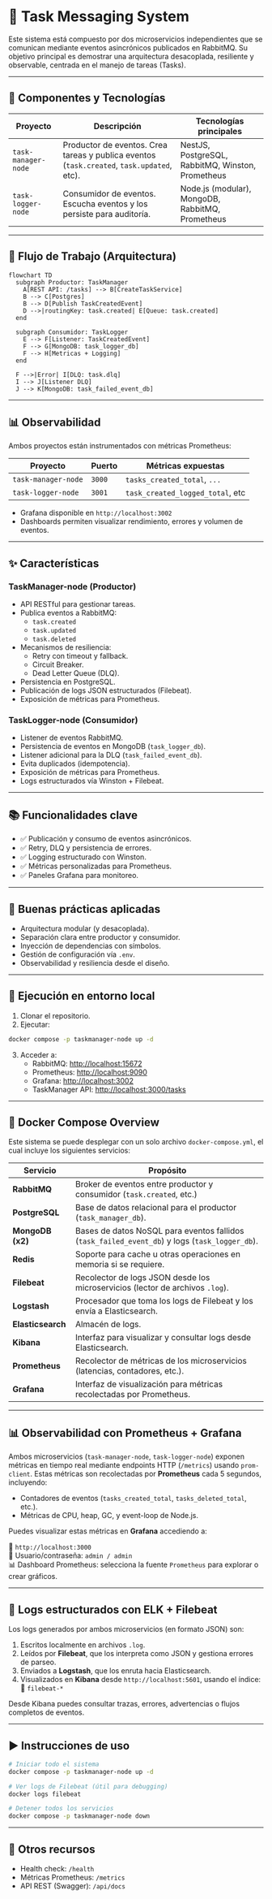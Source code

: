 # 🧩 Task Messaging System

Este sistema está compuesto por dos microservicios independientes que se comunican mediante eventos asincrónicos publicados en RabbitMQ. Su objetivo principal es demostrar una arquitectura desacoplada, resiliente y observable, centrada en el manejo de tareas (Tasks).


---

## 🔧 Componentes y Tecnologías

| Proyecto             | Descripción                                                           | Tecnologías principales                              |
|----------------------|------------------------------------------------------------------------|------------------------------------------------------|
| `task-manager-node`  | Productor de eventos. Crea tareas y publica eventos (`task.created`, `task.updated`, etc).            | NestJS, PostgreSQL, RabbitMQ, Winston, Prometheus    |
| `task-logger-node`   | Consumidor de eventos. Escucha eventos y los persiste para auditoría.          | Node.js (modular), MongoDB, RabbitMQ, Prometheus     |

---

## 🔁 Flujo de Trabajo (Arquitectura)

```mermaid
flowchart TD
  subgraph Productor: TaskManager
    A[REST API: /tasks] --> B[CreateTaskService]
    B --> C[Postgres]
    B --> D[Publish TaskCreatedEvent]
    D -->|routingKey: task.created| E[Queue: task.created]
  end

  subgraph Consumidor: TaskLogger
    E --> F[Listener: TaskCreatedEvent]
    F --> G[MongoDB: task_logger_db]
    F --> H[Metricas + Logging]
  end

  F -->|Error| I[DLQ: task.dlq]
  I --> J[Listener DLQ]
  J --> K[MongoDB: task_failed_event_db]
```

---

## 📊 Observabilidad

Ambos proyectos están instrumentados con métricas Prometheus:

| Proyecto             | Puerto | Métricas expuestas               |
|----------------------|--------|----------------------------------|
| `task-manager-node`  | `3000` | `tasks_created_total`, `...`     |
| `task-logger-node`   | `3001` | `task_created_logged_total`, etc |

- Grafana disponible en `http://localhost:3002`
- Dashboards permiten visualizar rendimiento, errores y volumen de eventos.

---

## ✨ Características

### TaskManager-node (Productor)

- API RESTful para gestionar tareas.
- Publica eventos a RabbitMQ:
  - `task.created`
  - `task.updated`
  - `task.deleted`
- Mecanismos de resiliencia:
  - Retry con timeout y fallback.
  - Circuit Breaker.
  - Dead Letter Queue (DLQ).
- Persistencia en PostgreSQL.
- Publicación de logs JSON estructurados (Filebeat).
- Exposición de métricas para Prometheus.

### TaskLogger-node (Consumidor)

- Listener de eventos RabbitMQ.
- Persistencia de eventos en MongoDB (`task_logger_db`).
- Listener adicional para la DLQ (`task_failed_event_db`).
- Evita duplicados (idempotencia).
- Exposición de métricas para Prometheus.
- Logs estructurados vía Winston + Filebeat.


---

## 📚 Funcionalidades clave

- ✅ Publicación y consumo de eventos asincrónicos.
- ✅ Retry, DLQ y persistencia de errores.
- ✅ Logging estructurado con Winston.
- ✅ Métricas personalizadas para Prometheus.
- ✅ Paneles Grafana para monitoreo.


---

## 🔐 Buenas prácticas aplicadas

- Arquitectura modular (y desacoplada).
- Separación clara entre productor y consumidor.
- Inyección de dependencias con símbolos.
- Gestión de configuración vía `.env`.
- Observabilidad y resiliencia desde el diseño.

---

## 🚀 Ejecución en entorno local

1. Clonar el repositorio.
2. Ejecutar:

```bash
docker compose -p taskmanager-node up -d
```

3. Acceder a:
   - RabbitMQ: [http://localhost:15672](http://localhost:15672)
   - Prometheus: [http://localhost:9090](http://localhost:9090)
   - Grafana: [http://localhost:3002](http://localhost:3002)
   - TaskManager API: [http://localhost:3000/tasks](http://localhost:3000/tasks)

---

## 🐳 Docker Compose Overview

Este sistema se puede desplegar con un solo archivo `docker-compose.yml`, el cual incluye los siguientes servicios:

| Servicio         | Propósito                                                                 |
|------------------|--------------------------------------------------------------------------|
| **RabbitMQ**     | Broker de eventos entre productor y consumidor (`task.created`, etc.)     |
| **PostgreSQL**   | Base de datos relacional para el productor (`task_manager_db`).           |
| **MongoDB (x2)** | Bases de datos NoSQL para eventos fallidos (`task_failed_event_db`) y logs (`task_logger_db`). |
| **Redis**        | Soporte para cache u otras operaciones en memoria si se requiere.         |
| **Filebeat**     | Recolector de logs JSON desde los microservicios (lector de archivos `.log`). |
| **Logstash**     | Procesador que toma los logs de Filebeat y los envía a Elasticsearch.     |
| **Elasticsearch**| Almacén de logs.                                                          |
| **Kibana**       | Interfaz para visualizar y consultar logs desde Elasticsearch.            |
| **Prometheus**   | Recolector de métricas de los microservicios (latencias, contadores, etc.). |
| **Grafana**      | Interfaz de visualización para métricas recolectadas por Prometheus.      |

---

## 📊 Observabilidad con Prometheus + Grafana

Ambos microservicios (`task-manager-node`, `task-logger-node`) exponen métricas en tiempo real mediante endpoints HTTP (`/metrics`) usando `prom-client`. Estas métricas son recolectadas por **Prometheus** cada 5 segundos, incluyendo:

- Contadores de eventos (`tasks_created_total`, `tasks_deleted_total`, etc.).
- Métricas de CPU, heap, GC, y event-loop de Node.js.

Puedes visualizar estas métricas en **Grafana** accediendo a:

📍 `http://localhost:3000`  
🔐 Usuario/contraseña: `admin / admin`  
📊 Dashboard Prometheus: selecciona la fuente `Prometheus` para explorar o crear gráficos.

---

## 📁 Logs estructurados con ELK + Filebeat

Los logs generados por ambos microservicios (en formato JSON) son:

1. Escritos localmente en archivos `.log`.
2. Leídos por **Filebeat**, que los interpreta como JSON y gestiona errores de parseo.
3. Enviados a **Logstash**, que los enruta hacia Elasticsearch.
4. Visualizados en **Kibana** desde `http://localhost:5601`, usando el índice:  
   📂 `filebeat-*`

Desde Kibana puedes consultar trazas, errores, advertencias o flujos completos de eventos.

---

## ▶️ Instrucciones de uso

```bash
# Iniciar todo el sistema
docker compose -p taskmanager-node up -d

# Ver logs de Filebeat (útil para debugging)
docker logs filebeat

# Detener todos los servicios
docker compose -p taskmanager-node down
```

---

## 📎 Otros recursos

- Health check: `/health`
- Métricas Prometheus: `/metrics`
- API REST (Swagger): `/api/docs`
